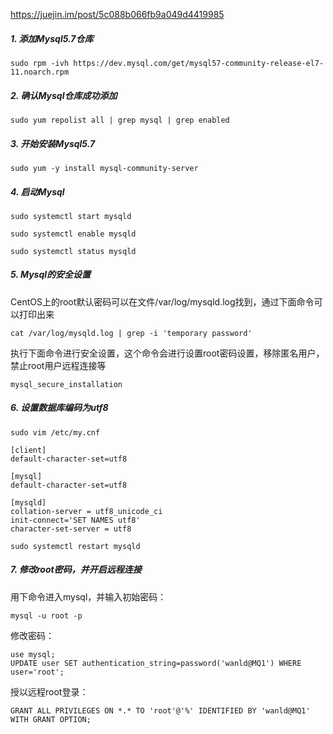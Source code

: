https://juejin.im/post/5c088b066fb9a049d4419985

##### 1. 添加Mysql5.7仓库

``` mysql
sudo rpm -ivh https://dev.mysql.com/get/mysql57-community-release-el7-11.noarch.rpm
```
##### 2. 确认Mysql仓库成功添加

```shell
sudo yum repolist all | grep mysql | grep enabled
```

##### 3. 开始安装Mysql5.7

```shell
sudo yum -y install mysql-community-server
```

##### 4. 启动Mysql	

```
sudo systemctl start mysqld
```

```
sudo systemctl enable mysqld
```

```
sudo systemctl status mysqld
```

##### 5. Mysql的安全设置

CentOS上的root默认密码可以在文件/var/log/mysqld.log找到，通过下面命令可以打印出来

```shell
cat /var/log/mysqld.log | grep -i 'temporary password'
```

执行下面命令进行安全设置，这个命令会进行设置root密码设置，移除匿名用户，禁止root用户远程连接等

```
mysql_secure_installation
```

##### 6. 设置数据库编码为utf8

```
sudo vim /etc/my.cnf
```

```shell
[client]
default-character-set=utf8

[mysql]
default-character-set=utf8

[mysqld]
collation-server = utf8_unicode_ci
init-connect='SET NAMES utf8'
character-set-server = utf8
```

```shell
sudo systemctl restart mysqld
```

##### 7. 修改root密码，并开启远程连接
用下命令进入mysql，并输入初始密码：
``` shell
mysql -u root -p
```
修改密码：
```
use mysql;
UPDATE user SET authentication_string=password('wanld@MQ1') WHERE user='root';
```
授以远程root登录：
``` shell
GRANT ALL PRIVILEGES ON *.* TO 'root'@'%' IDENTIFIED BY 'wanld@MQ1' WITH GRANT OPTION;
```
